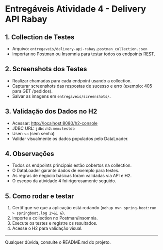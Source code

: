 # Entregáveis Atividade 4 - Delivery API Rabay


## 1. Collection de Testes

- Arquivo: `entregaveis/delivery-api-rabay.postman_collection.json`
- Importar no Postman ou Insomnia para testar todos os endpoints REST.


## 2. Screenshots dos Testes

- Realizar chamadas para cada endpoint usando a collection.
- Capturar screenshots das respostas de sucesso e erro (exemplo: 405 para GET /pedidos).
- Salvar as imagens em `entregaveis/screenshots/`.


## 3. Validação dos Dados no H2

- Acessar: [http://localhost:8080/h2-console](http://localhost:8080/h2-console)
- JDBC URL: `jdbc:h2:mem:testdb`
- User: `sa` (sem senha)
- Validar visualmente os dados populados pelo DataLoader.


## 4. Observações

- Todos os endpoints principais estão cobertos na collection.
- O DataLoader garante dados de exemplo para testes.
- As regras de negócio básicas foram validadas via API e H2.
- O escopo da atividade 4 foi rigorosamente seguido.


## 5. Como rodar e testar

1. Certifique-se que a aplicação está rodando (`nohup mvn spring-boot:run > springboot.log 2>&1 &`).
2. Importe a collection no Postman/Insomnia.
3. Execute os testes e registre os resultados.
4. Acesse o H2 para validação visual.

---

Qualquer dúvida, consulte o README.md do projeto.
